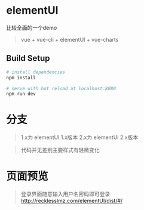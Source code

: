 # elementUI
比较全面的一个demo

> vue + vue-cli + elementUI + vue-charts

## Build Setup

```bash
# install dependencies
npm install

# serve with hot reload at localhost:8080
npm run dev
```
# 分支
> 1.x为 elementUI 1.x版本
> 2.x为 elementUI 2.x版本

> 代码并无差别主要样式有轻微变化

# 页面预览
> 登录界面随意输入用户名密码即可登录
<http://recklesslmz.com/elementUI/dist/#/>
